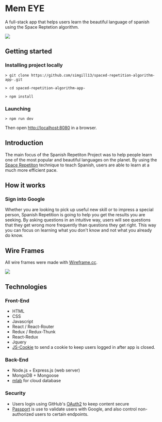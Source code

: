<h1>Mem EYE</h1>
 A full-stack app that helps users learn the beautiful language of spanish using the Space Reptetion algorithm.</p>

<img src="client/public/images/app-collage.jpg" />


## Getting started


### Installing project locally

```
> git clone https://github.com/simgill13/spaced-repetition-algorithm-app-.git 

> cd spaced-repetition-algorithm-app-

> npm install 
```

### Launching 
```
> npm run dev
```
Then open [http://localhost:8080](http://localhost:8080) in a browser.

<h2>Introduction</h2>
<p>The main focus of the Spanish Repetiton Project was to help people learn one of the most popular and beautiful languages on the planet. By using the <a href="https://en.wikipedia.org/wiki/Spaced_repetition">Space Repetiton</a> technique to teach Spanish, users are able to learn at a much more efficient pace.</p>

<h2>How it works</h2>
<h3>Sign into Google</h3>
<p>Whether you are looking to pick up useful new skill or to impress a special person, Spanish Repetition is going to help you get the results you are seeking. By asking questions in an intuitive way, users will see questions that they get wrong more frequently than questions they get right. This way you can focus on learning what you don't know and not what you already do know.</p>

<h2>Wire Frames</h2>
<p>All wire frames were made with <a href="https://wireframe.cc/hcUHVo">Wireframe.cc</a>.</p>
<img src="client/public/images/wireframe-collage.jpg">

<h2>Technologies</h2>
<h3>Front-End</h3>
<ul>
    <li>HTML</li>
    <li>CSS</li>
    <li>Javascript</li>
    <li>React / React-Router</li>
    <li>Redux / Redux-Thunk</li>
    <li>React-Redux</li>
    <li>Jquery</li>
    <li><a href="https://github.com/js-cookie/js-cookie">JS-Cookie</a> to send a cookie to keep users logged in after app is closed.</li>
</ul>
<h3>Back-End</h3>
<ul>
    <li>Node.js + Express.js (web server)</li>
    <li>MongoDB + Mongoose</li>
    <li><a href="https://mlab.com/welcome/">mlab</a> for cloud database</li>
</ul>

<h3>Security</h3>
<ul>
    <li>Users login using GitHub's <a href="https://developer.github.com/v3/oauth/">OAuth2</a> to keep content secure</li>
    <li><a href="http://passportjs.org/">Passport</a> is use to validate users with Google, and also control non-authorized users to certain endpoints.</li>
</ul>
